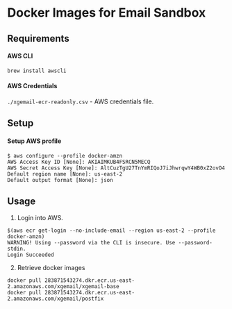 Docker Images for Email Sandbox
============================

Requirements
------------
#### AWS CLI
```brew install awscli```
#### AWS Credentials
`./xgemail-ecr-readonly.csv` - AWS credentials file.

Setup
----------
#### Setup AWS profile
```
$ aws configure --profile docker-amzn
AWS Access Key ID [None]: AKIAIMKUB4FSRCN5MECQ
AWS Secret Access Key [None]: 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
Default region name [None]: us-east-2
Default output format [None]: json
```

Usage
-----
1) Login into AWS.
```
$(aws ecr get-login --no-include-email --region us-east-2 --profile docker-amzn)
WARNING! Using --password via the CLI is insecure. Use --password-stdin.
Login Succeeded
```

2) Retrieve docker images
```
docker pull 283871543274.dkr.ecr.us-east-2.amazonaws.com/xgemail/xgemail-base
docker pull 283871543274.dkr.ecr.us-east-2.amazonaws.com/xgemail/postfix
```
